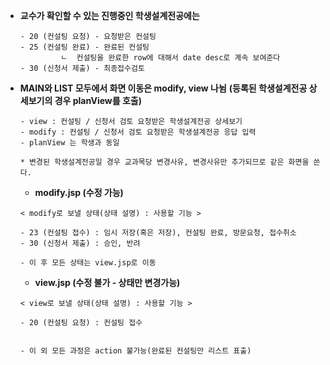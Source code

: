 
 -  **교수가 확인할 수 있는 진행중인 학생설계전공에는**
	 ```
	 - 20 (컨설팅 요청) - 요청받은 컨설팅
	 - 25 (컨설팅 완료) - 완료된 컨설팅 
			  ㄴ  컨설팅을 완료한 row에 대해서 date desc로 계속 보여준다
	 - 30 (신청서 제출) - 최종접수검토
 
	```
	
 
 - **MAIN와 LIST 모두에서 화면 이동은 modify, view 나뉨**
   **(등록된 학생설계전공 상세보기의 경우 planView를 호출)**
	```
	- view : 컨설팅 / 신청서 검토 요청받은 학생설계전공 상세보기
	- modify : 컨설팅 / 신청서 검토 요청받은 학생설계전공 응답 입력
	- planView 는 학생과 동일
	  
	* 변경된 학생설계전공일 경우 교과목당 변경사유, 변경사유만 추가되므로 같은 화면을 쓴다.
	```

	 - **modify.jsp (수정 가능)**
	```
	< modify로 보낼 상태(상태 설명) : 사용할 기능 >
		
	- 23 (컨설팅 접수) : 임시 저장(혹은 저장), 컨설팅 완료, 방문요청, 접수취소
	- 30 (신청서 제출) : 승인, 반려
	  
	- 이 후 모든 상태는 view.jsp로 이동
	```
	
	 - **view.jsp (수정 불가 - 상태만 변경가능)**
	```
	< view로 보낼 상태(상태 설명) : 사용할 기능 > 
	
	- 20 (컨설팅 요청) : 컨설팅 접수


	- 이 외 모든 과정은 action 불가능(완료된 컨설팅만 리스트 표출)

	```
	